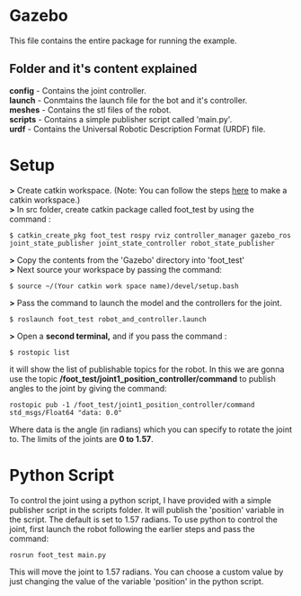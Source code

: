 # Gazebo
This file contains the entire package for running the example. 

## Folder and it's content explained
**config** - Contains the joint controller.\
**launch** - Conmtains the launch file for the bot and it's controller.\
**meshes** - Contains the stl files of the robot.\
**scripts** - Contains a simple publisher script called 'main.py'.\
**urdf** - Contains the Universal Robotic Description Format (URDF) file.

# Setup
**>** Create catkin workspace. (Note: You can follow the steps [here](http://wiki.ros.org/catkin/Tutorials/create_a_workspace) to make a catkin workspace.) \
**>** In src folder, create catkin package called foot_test by using the command :
 ```
$ catkin_create_pkg foot_test rospy rviz controller_manager gazebo_ros joint_state_publisher joint_state_controller robot_state_publisher
 ```
**>** Copy the contents from the 'Gazebo' directory into 'foot_test'\
**>** Next source your workspace by passing the command:
```
$ source ~/(Your catkin work space name)/devel/setup.bash
```
**>** Pass the command to launch the model and the controllers for the joint.
```
$ roslaunch foot_test robot_and_controller.launch
```
**>** Open a **second terminal,** and if you pass the command :
```
$ rostopic list
```
it will show the list of publishable topics for the robot. In this we are gonna use the topic **/foot_test/joint1_position_controller/command** to publish angles to the joint by giving the command:
```
rostopic pub -1 /foot_test/joint1_position_controller/command std_msgs/Float64 "data: 0.0"
```
Where data is the angle (in radians) which you can specify to rotate the joint to. The limits of the joints are **0 to 1.57**.

# Python Script
To control the joint using a python script, I have provided with a simple publisher script in the scripts folder. It will publish the 'position' variable in the script. The default is set to 1.57 radians. To use python to control the joint, first launch the robot following the earlier steps and pass the command:
```
rosrun foot_test main.py
```
This will move the joint to 1.57 radians. You can choose a custom value by just changing the value of the variable 'position' in the python script.

